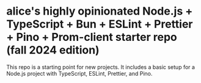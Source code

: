 # alice's highly opinionated Node.js + TypeScript + Bun + ESLint + Prettier + Pino + Prom-client starter repo (fall 2024 edition)

This repo is a starting point for new projects. It includes a basic setup for a Node.js project with TypeScript, ESLint, Prettier, and Pino.
